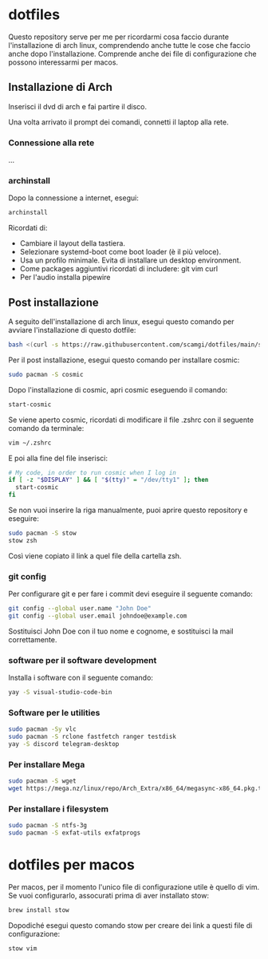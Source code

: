 # dotfiles

Questo repository serve per me per ricordarmi cosa faccio durante l'installazione di arch linux, comprendendo anche tutte le cose che faccio anche dopo l'installazione. Comprende anche dei file di configurazione che possono interessarmi per macos.

## Installazione di Arch

Inserisci il dvd di arch e fai partire il disco.

Una volta arrivato il prompt dei comandi, connetti il laptop alla rete.

### Connessione alla rete

...

### archinstall

Dopo la connessione a internet, esegui:

```sh
archinstall
```

Ricordati di:
- Cambiare il layout della tastiera.
- Selezionare systemd-boot come boot loader (è il più veloce).
- Usa un profilo minimale. Evita di installare un desktop environment.
- Come packages aggiuntivi ricordati di includere: git vim curl
- Per l'audio installa pipewire

## Post installazione

A seguito dell'installazione di arch linux, esegui questo comando per avviare l'installazione di questo dotfile:

```sh
bash <(curl -s https://raw.githubusercontent.com/scamgi/dotfiles/main/setup-arch.sh)
```

Per il post installazione, esegui questo comando per installare cosmic:

```sh
sudo pacman -S cosmic
```

Dopo l'installazione di cosmic, apri cosmic eseguendo il comando:

```sh
start-cosmic
```

Se viene aperto cosmic, ricordati di modificare il file .zshrc con il seguente comando da terminale:

```sh
vim ~/.zshrc
```

E poi alla fine del file inserisci:

```sh
# My code, in order to run cosmic when I log in
if [ -z "$DISPLAY" ] && [ "$(tty)" = "/dev/tty1" ]; then
  start-cosmic
fi
```

Se non vuoi inserire la riga manualmente, puoi aprire questo repository e eseguire:

```sh
sudo pacman -S stow
stow zsh
```

Così viene copiato il link a quel file della cartella zsh.

### git config

Per configurare git e per fare i commit devi eseguire il seguente comando:

```sh
git config --global user.name "John Doe"
git config --global user.email johndoe@example.com
```

Sostituisci John Doe con il tuo nome e cognome, e sostituisci la mail correttamente.

### software per il software development

Installa i software con il seguente comando:

```sh
yay -S visual-studio-code-bin
```

### Software per le utilities

```sh
sudo pacman -Sy vlc
sudo pacman -S rclone fastfetch ranger testdisk
yay -S discord telegram-desktop
```

### Per installare Mega

```sh
sudo pacman -S wget
wget https://mega.nz/linux/repo/Arch_Extra/x86_64/megasync-x86_64.pkg.tar.zst && sudo pacman -U "$PWD/megasync-x86_64.pkg.tar.zst"
```

### Per installare i filesystem

```sh
sudo pacman -S ntfs-3g
sudo pacman -S exfat-utils exfatprogs
```

# dotfiles per macos

Per macos, per il momento l'unico file di configurazione utile è quello di vim. Se vuoi configurarlo, assocurati prima di aver installato stow:

```sh
brew install stow
```

Dopodiché esegui questo comando stow per creare dei link a questi file di configurazione:

```sh
stow vim
```
